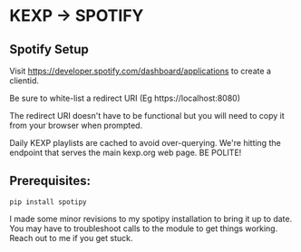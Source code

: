 # KEXP -> SPOTIFY 

## Spotify Setup
Visit https://developer.spotify.com/dashboard/applications to create a clientid.

Be sure to white-list a redirect URI (Eg https://localhost:8080)

The redirect URI doesn't have to be functional but you will need to copy it from your browser when prompted.

Daily KEXP playlists are cached to avoid over-querying. We're hitting the endpoint that serves the main kexp.org web page.  BE POLITE!

## Prerequisites:
````
pip install spotipy
````

I made some minor revisions to my spotipy installation to bring it up to date.  You may have to troubleshoot calls to the module to get things working.  Reach out to me if you get stuck.
